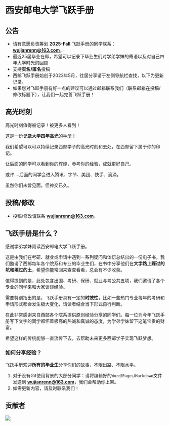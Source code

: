# 西安邮电大学飞跃手册

## 公告

- 请有意愿负责筹划 **2025-Fall** 飞跃手册的同学联系：**wujianrenn@163.com**。
- 最近25届毕业在即，希望可以记录下毕业生们对学弟学妹的寄语以及对自己四年大学时光的回顾
- 支持**实名/匿名**投稿
- 西邮飞跃手册始创于2023年5月，往届分享请于左侧导航栏查找，以下为更新记录。
- 如果您对飞跃手册有好一点的建议可以通过邮箱联系我们（联系邮箱在投稿/修改标题下），让我们一起完善飞跃手册！

## 高光时刻

高光时刻值得被记录！被更多人看到！

这是一份**记录大学四年高光**的手册！

我们希望可以可以持续记录西邮学子的高光时刻和去处，在西邮留下属于你的印记。

让后面的同学可以看到你的辉煌，参考你的经验，成就更好自己。

或许....后面的同学会进入腾讯、字节、美团、快手、滴滴。

虽然你们未曾见面，但神交已久。

## 投稿/修改

- 投稿/修改请联系 **wujianrenn@163.com**。

## 飞跃手册是什么？

感谢学弟学妹阅读西安邮电大学飞跃手册。

这是由我们在考研、就业或申请中遇到一系列疑问和体悟总结出的一份电子书。我们邀请了西邮每年各个院系和专业的毕业生们，在书中分享他们在**大学路上踩过的坑和填过的土**，希望你能常回来查查看看，总会有不少收获。

值得提到的是，此处包含出国、考研、保研、就业与考公共五项，我们邀请了各个专业的同学来和大家谈谈经验。

需要特别指出的是，飞跃手册具有一定的**时效性**，比如一些热门专业每年的考研和申请形式都会发生极大变化，请读者结合当下形式自行判断。

在此非常感谢来自西邮各个院系提供原创经验分享的同学们。每一位为今年飞跃手册写下文字的同学都怀着极高的热诚和真诚的态度，为学弟学妹留下这笔宝贵的财富。

希望这样的传统能够一直流传下去，去帮助未来更多西邮学子实现飞跃梦想。

### 如何分享经验？

飞跃手册欢迎**所有的毕业生**分享你们的故事，不限出路、不限水平。

1. 对于没有Git使用背景的大部分同学：请将编辑好的`Word`/`Pages`/`Markdown`文件发送到 **wujianrenn@163.com**，我们会帮助你上架。
2. 如需更新内容，请及时联系我们！

## 贡献者

<a href="https://github.com/xuptflying/xupt-flying.github.io/graphs/contributors">
  <img src="https://contrib.rocks/image?repo=xuptflying/xupt-flying.github.io" />
</a>


